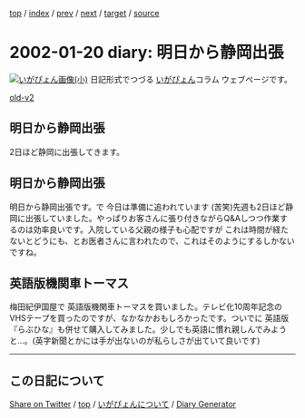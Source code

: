 [top](../index.html) 
 / [index](index.html) 
 / [prev](ig020110.html) 
 / [next](ig020123.html) 
 / [target](https://igapyon.github.io/diary/2002/ig020120.html) 
 / [source](https://github.com/igapyon/diary/blob/gh-pages/2002/ig020120.html.src.md) 

2002-01-20 diary: 明日から静岡出張
=====================================================================================================
[![いがぴょん画像(小)](https://igapyon.github.io/diary/images/iga200306s.jpg "いがぴょん")](https://igapyon.github.io/diary/memo/memoigapyon.html) 日記形式でつづる [いがぴょん](https://igapyon.github.io/diary/memo/memoigapyon.html)コラム ウェブページです。

[old-v2](ig020120-orig.html)

## 明日から静岡出張

2日ほど静岡に出張してきます。


## 明日から静岡出張

明日から静岡出張です。で 今日は準備に追われています (苦笑)先週も2日ほど静岡に出張していました。やっぱりお客さんに張り付きながらQ&Aしつつ作業するのは効率良いです。入院している父親の様子も心配ですが これは時間が経たないとどうにも、とお医者さんに言われたので、これはそのようにするしかないですね。

## 英語版機関車トーマス

梅田紀伊国屋で 英語版機関車トーマスを買いました。テレビ化10周年記念のVHSテープを買ったのですが、なかなかおもしろかったです。ついでに 英語版『らぶひな』も併せて購入してみました。少しでも英語に慣れ親しんでみようと…。(英字新聞とかには手が出ないのが私らしさが出ていて良いです)


----------------------------------------------------------------------------------------------------

## この日記について

[Share on Twitter](https://twitter.com/intent/tweet?hashtags=igapyon%2Cdiary%2C%E3%81%84%E3%81%8C%E3%81%B4%E3%82%87%E3%82%93&text=%E6%98%8E%E6%97%A5%E3%81%8B%E3%82%89%E9%9D%99%E5%B2%A1%E5%87%BA%E5%BC%B5&url=https%3A%2F%2Figapyon.github.io%2Fdiary%2F2002%2Fig020120.html) / [top](../index.html) / [いがぴょんについて](https://igapyon.github.io/diary/memo/memoigapyon.html) / [Diary Generator](https://github.com/igapyon/igapyonv3)
